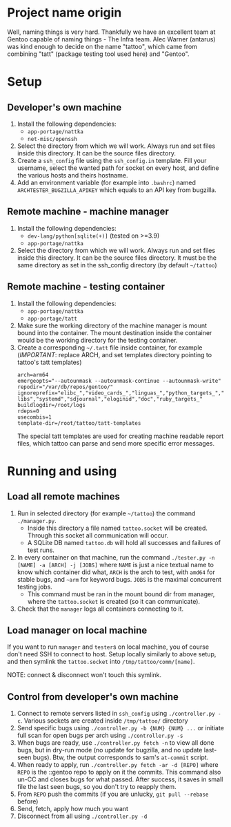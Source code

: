 # Project name origin

Well, naming things is very hard. Thankfully we have an excellent team at
Gentoo capable of naming things - The Infra team. Alec Warner (antarus)
was kind enough to decide on the name "tattoo", which came from combining
"tatt" (package testing tool used here) and "Gentoo".

# Setup

## Developer's own machine

1. Install the following dependencies:
    * `app-portage/nattka`
    * `net-misc/openssh`
2. Select the directory from which we will work. Always run and set files
    inside this directory. It can be the source files directory.
3. Create a `ssh_config` file using the `ssh_config.in` template. Fill your
    username, select the wanted path for socket on every host, and define
    the various hosts and theirs hostname.
4. Add an environment variable (for example into `.bashrc`) named
    `ARCHTESTER_BUGZILLA_APIKEY` which equals to an API key from bugzilla.

## Remote machine - machine manager

1. Install the following dependencies:
    * `dev-lang/python[sqlite(+)]` (tested on >=3.9)
    * `app-portage/nattka`
2. Select the directory from which we will work. Always run and set files
    inside this directory. It can be the source files directory. It must be the
    same directory as set in the ssh_config directory (by default `~/tattoo`)

## Remote machine - testing container

1. Install the following dependencies:
    * `app-portage/nattka`
    * `app-portage/tatt`
2. Make sure the working directory of the machine manager is mount bound into
    the container. The mount destination inside the container would be the
    working directory for the testing container.
3. Create a corresponding `~/.tatt` file inside container, for example
   (*IMPORTANT*: replace ARCH, and set templates directory pointing to tattoo's
   tatt templates)
    ```
    arch=arm64
    emergeopts="--autounmask --autounmask-continue --autounmask-write"
    repodir="/var/db/repos/gentoo/"
    ignoreprefix="elibc_","video_cards_","linguas_","python_targets_","python_single_target_","kdeenablefinal","test","debug","qemu_user_","qemu_softmmu_","libressl","static-libs","systemd","sdjournal","eloginid","doc","ruby_targets_"
    buildlogdir=/root/logs
    rdeps=0
    usecombis=1
    template-dir=/root/tattoo/tatt-templates
    ```
    The special tatt templates are used for creating machine readable report
    files, which tattoo can parse and send more specific error messages.

# Running and using

## Load all remote machines

1. Run in selected directory (for example `~/tattoo`) the command
    `./manager.py`.
    * Inside this directory a file named `tattoo.socket` will be created.
        Through this socket all communication will occur.
    * A SQLite DB named `tattoo.db` will hold all successes and failures
        of test runs.
2. In every container on that machine, run the command
    `./tester.py -n [NAME] -a [ARCH] -j [JOBS]` where `NAME` is just a nice
    textual name to know which container did what, `ARCH` is the arch to test,
    with `amd64` for stable bugs, and `~arm` for keyword bugs. `JOBS` is the
    maximal concurrent testing jobs.
    * This command must be ran in the mount bound dir from manager, where the
        `tattoo.socket` is created (so it can communicate).
3. Check that the `manager` logs all containers connecting to it.

## Load manager on local machine

If you want to run `manager` and `tester`s on local machine, you of course
don't need SSH to connect to host. Setup locally similarly to above setup,
and then symlink the `tattoo.socket` into `/tmp/tattoo/comm/[name]`.

NOTE: connect & disconnect won't touch this symlink.

## Control from developer's own machine

1. Connect to remote servers listed in `ssh_config` using `./controller.py -c`.
    Various sockets are created inside `/tmp/tattoo/` directory
2. Send specific bugs using `./controller.py -b {NUM} {NUM} ...` or initiate
    full scan for open bugs per arch using `./controller.py -s`
3. When bugs are ready, use `./controller.py fetch -n` to view all done bugs,
    but in dry-run mode (no update for bugzilla, and no update last-seen bugs).
    Btw, the output corresponds to sam's `at-commit` script.
4. When ready to apply, run `./controller.py fetch -ar -d [REPO]` where `REPO`
    is the ::gentoo repo to apply on it the commits. This command also un-CC
    and closes bugs for what passed. After success, it saves in small file the
    last seen bugs, so you don't try to reapply them.
5. From `REPO` push the commits (if you are unlucky, `git pull --rebase` before)
6. Send, fetch, apply how much you want
7. Disconnect from all using `./controller.py -d`
